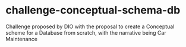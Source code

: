 # challenge-conceptual-schema-db
Challenge proposed by DIO with the proposal to create a Conceptual scheme for a Database from scratch, with the narrative being Car Maintenance
